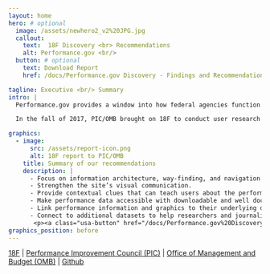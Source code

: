 ```yaml
---
layout: home
hero: # optional
  image: /assets/newhero2_v2%20JPG.jpg
  callout:
    text:  18F Discovery <br> Recommendations
    alt: Performance.gov <br/>
  button: # optional
    text: Download Report
    href: /docs/Performance.gov Discovery - Findings and Recommendations.pdf

tagline: Executive <br/> Summary
intro: |
  Performance.gov provides a window into how federal agencies function and perform. The transparency and accountability site is mandated by the Government Performance and Results Act Modernization Act (GPRAMA) of 2010, is managed by Performance Improvement Council (PIC), and overseen by the Office of Management and Budget (OMB).

  In the fall of 2017, PIC/OMB brought on 18F to conduct user research and help develop a strategy for the future of Performance.gov. 18F conducted interviews and prototype testing sessions with a vast set of performance.gov users. From the observations made in those sessions, we identified ways to significantly improve the way users engage with performance information.

graphics:
  - image:
      src: /assets/report-icon.png
      alt: 18F report to PIC/OMB
    title: Summary of our recommendations
    description: |
      - Focus on information architecture, way-finding, and navigation.
      - Strengthen the site’s visual communication.
      - Provide contextual clues that can teach users about the performance framework.
      - Make performance data accessible with downloadable and well documented datasets.
      - Link performance information and graphics to their underlying data.
      - Connect to additional datasets to help researchers and journalists align multiple data sources for their work. 
       <p><a class="usa-button" href="/docs/Performance.gov%20Discovery%20-%20Findings%20and%20Recommendations.pdf">Download Report</a></p>
graphics_position: before
---
```


<style>
	.usa-media_block-img{
		width: 250px;
	}
	.usa-width-one-half{
		width: 100%;
	}
	.usa-hero-callout h2{
		font-size: 2.5rem;
	}
</style>
	

[18F](https://18f.gsa.gov/) \| [Performance Improvement Council (PIC)](https://pic.gov/) \| [Office of Management and Budget (OMB)](https://www.whitehouse.gov/omb/) \| [Github](https://github.com/18F/performance.gov/)